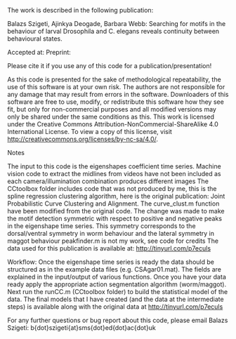 The work is described in the following publication: 

Balazs Szigeti, Ajinkya Deogade, Barbara Webb: Searching for motifs in the behaviour of larval Drosophila and C. elegans reveals continuity between behavioural states.

Accepted at:
Preprint:

Please cite it if you use any of this code for a publication/presentation!

As this code is presented for the sake of methodological repeatability, the use of this software is at your own risk. The authors are not responsible for any damage that may result from errors in the software. Downloaders of this software are free to use, modify, or redistribute this software how they see fit, but only for non-commercial purposes and all modified versions may only be shared under the same conditions as this. This work is licensed under the Creative Commons Attribution-NonCommercial-ShareAlike 4.0 International License. To view a copy of this license, visit http://creativecommons.org/licenses/by-nc-sa/4.0/.

Notes

The input to this code is the eigenshapes coefficient time series. Machine vision code to extract the midlines from videos have not been included as each camera/illumination combination produces different images
The CCtoolbox folder includes code that was not produced by me, this is the spline regression clustering algorithm, here is the original publication: Joint Probabilistic Curve Clustering and Alignment. The curve_clust.m function have been modified from the original code. The change was made to make the motif detection symmetric with respect to positive and negative peaks in the eigenshape time series. This symmetry corresponds to the dorsal/ventral symmetry in worm behaviour and the lateral symmetry in maggot behaviour 
peakfinder.m is not my work, see code for credits
The data used for this publication is available at: http://tinyurl.com/p7eculs

Workflow:
Once the eigenshape time series is ready the data should be structured as in the example data files (e.g. CSAgar01.mat). The fields are explained in the input/output of various functions. Once you have your data ready apply the appropriate action segmentation algorithm (worm/maggot). Next run the  runCC.m (CCtoolbox folder) to build the statistical model of the data. The final models that I have created (and the data at the intermediate steps) is available along with the original data  at http://tinyurl.com/p7eculs

For any further questions or bug report about this code, please email Balazs Szigeti: 
b{dot}szigeti{at}sms{dot}ed{dot}ac{dot}uk
